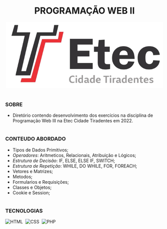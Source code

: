 <h1 align=center> PROGRAMAÇÃO WEB II</h1>

<p align="center">
  <img src="etec.png" width="500">
</p>

#
###  SOBRE

- Diretório contendo desenvolvimento dos exercícios na disciplina de Programação Web III na Etec Cidade Tiradentes em 2022.

#
### CONTEUDO ABORDADO

  - Tipos de Dados Primitivos;
  - *Operadores*: Aritmeticos, Relacionais, Atribuição e Lógicos;
  - *Estrutura de Decisão*: IF, ELSE, ELSE IF, SWITCH;
  - *Estrutura de Repetição*: WHILE, DO WHILE, FOR, FOREACH;
  - Vetores e Matrizes;
  - Metodos;
  - Formularios e Requisições;
  - Classes e Objetos;
  - Cookie e Session;
 
#
### TECNOLOGIAS
![HTML](https://img.shields.io/badge/HTML-0D1117?style=for-the-badge&logo=html5&labelColor=0D1117)&nbsp;
![CSS](https://img.shields.io/badge/CSS-0D1117?style=for-the-badge&logo=CSS3&logoColor=1572B6&labelColor=0D1117)&nbsp;
![PHP](https://img.shields.io/badge/php-0D1117?style=for-the-badge&logo=php&logoColor=777BB4&labelColor=0D1117)&nbsp;

#
